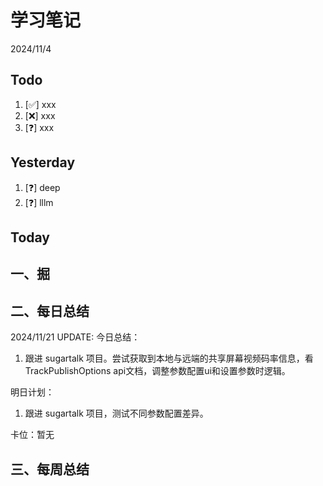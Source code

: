 # 学习笔记

2024/11/4

## Todo

1. [✅] xxx
2. [❌] xxx
3. [❓] xxx

## Yesterday

1. [❓] deep
2. [❓] lllm

## Today

## 一、掘

## 二、每日总结

2024/11/21 UPDATE:
今日总结：

1. 跟进 sugartalk 项目。尝试获取到本地与远端的共享屏幕视频码率信息，看TrackPublishOptions api文档，调整参数配置ui和设置参数时逻辑。

   


明日计划：

1. 跟进 sugartalk 项目，测试不同参数配置差异。



卡位：暂无



## 三、每周总结

